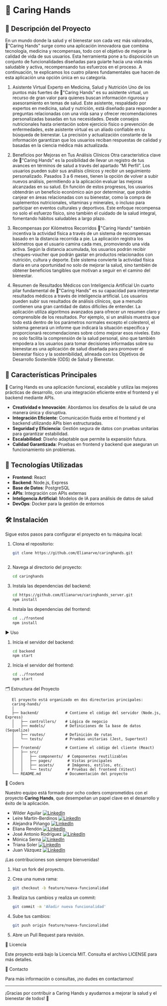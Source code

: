 # 🌿 Caring Hands 

## 📝 Descripción del Proyecto

En un mundo donde la salud y el bienestar son cada vez más valorados, 🌿"Caring Hands" surge como una aplicación innovadora que combina tecnología, medicina y recompensas, todo con el objetivo de mejorar la calidad de vida de sus usuarios. Esta herramienta pone a tu disposición un conjunto de funcionalidades diseñadas para guiarte hacia una vida más saludable y activa, recompensando tus esfuerzos en el proceso. A continuación, te explicamos los cuatro pilares fundamentales que hacen de esta aplicación una opción única en su categoría.

1. Asistente Virtual Experto en Medicina, Salud y Nutrición
Uno de los puntos más fuertes de 🌿"Caring Hands" es su asistente virtual, un recurso de gran valor para quienes buscan información rigurosa y asesoramiento en temas de salud. Este asistente, respaldado por expertos en medicina, salud y nutrición, está diseñado para responder a preguntas relacionadas con una vida sana y ofrecer recomendaciones personalizadas basadas en tus necesidades. Desde consejos nutricionales hasta orientación sobre ejercicio físico o prevención de enfermedades, este asistente virtual es un aliado confiable en tu búsqueda de bienestar. La precisión y actualización constante de la información garantizan que los usuarios reciban respuestas de calidad y basadas en la ciencia médica más actualizada.

2. Beneficios por Mejoras en Tus Análisis Clínicos
Otra característica clave de 🌿"Caring Hands" es la posibilidad de llevar un registro de tus avances en términos de salud a través del apartado “Mi Perfil”. Los usuarios pueden subir sus análisis clínicos y recibir un seguimiento personalizado. Pasados 3 a 6 meses, tienen la opción de volver a subir nuevos análisis, permitiendo a la aplicación evaluar las mejoras alcanzadas en su salud. En función de estos progresos, los usuarios obtendrán un beneficio económico aún por determinar, que podrán canjear en áreas relacionadas con su bienestar, como la compra de suplementos nutricionales, vitaminas y minerales, o incluso para participar en eventos culturales y deportivos. Este enfoque recompensa no solo el esfuerzo físico, sino también el cuidado de la salud integral, fomentando hábitos saludables a largo plazo.

3. Recompensas por Kilómetros Recorridos
🌿"Caring Hands" también incentiva la actividad física a través de un sistema de recompensas basado en la distancia recorrida a pie. La aplicación registra los kilómetros que el usuario camina cada mes, promoviendo una vida activa. Según la distancia acumulada, los usuarios podrán recibir cheques-voucher que podrán gastar en productos relacionados con nutrición, cultura y deporte. Este sistema convierte la actividad física diaria en una oportunidad no solo de mejorar la salud, sino también de obtener beneficios tangibles que motivan a seguir en el camino del bienestar.

4. Resumen de Resultados Médicos con Inteligencia Artificial
Un cuarto pilar fundamental de 🌿"Caring Hands" es su capacidad para interpretar resultados médicos a través de inteligencia artificial. Los usuarios pueden subir sus resultados de análisis clínicos, que a menudo contienen una gran cantidad de datos difíciles de entender. La aplicación utiliza algoritmos avanzados para ofrecer un resumen claro y comprensible de los resultados. Por ejemplo, si un análisis muestra que todo está dentro de los parámetros normales excepto el colesterol, el sistema generará un informe que indicará la situación específica y proporcionará recomendaciones sobre cómo mejorar esos niveles. Esto no solo facilita la comprensión de la salud personal, sino que también empodera a los usuarios para tomar decisiones informadas sobre su bienestar.es una aplicación de salud diseñada para promover el bienestar físico y la sostenibilidad, alineada con los Objetivos de Desarrollo Sostenible (ODS) de Salud y Bienestar.


## 🚀 Características Principales

🌿 Caring Hands es una aplicación funcional, escalable y utiliza las mejores prácticas de desarrollo, con una integración eficiente entre el frontend y el backend mediante APIs.

- **Creatividad e Innovación**: Abordamos los desafíos de la salud de una manera única y disruptiva.
- **Integración Eficiente**: Comunicación fluida entre el frontend y el backend utilizando APIs bien estructuradas.
- **Seguridad y Eficiencia**: Gestión segura de datos con pruebas unitarias para garantizar estabilidad.
- **Escalabilidad**: Diseño adaptable que permite la expansión futura.
- **Calidad Garantizada**: Pruebas en frontend y backend que aseguran un funcionamiento sin problemas.

## 🔧 Tecnologías Utilizadas

- **Frontend**: React
- **Backend**: Node.js, Express
- **Base de Datos**: PostgreSQL
- **APIs**: Integración con APIs externas
- **Inteligencia Artificial**: Modelos de IA para análisis de datos de salud
- **DevOps**: Docker para la gestión de entornos

## 🛠 Instalación

Sigue estos pasos para configurar el proyecto en tu máquina local:

1. Clona el repositorio:

   	```bash
   	git clone https://github.com/Elianarve/caringhands.git
       
2. Navega al directorio del proyecto:

  	```bash
   	cd caringhands

3. Instala las dependencias del backend:

  	```bash
  	cd https://github.com/Elianarve/caringhands_server.git
   npm install

4. Instala las dependencias del frontend:
  	
   ```bash
   cd ../frontend
   npm install

 ▶️ Uso

1. Inicia el servidor del backend:

   ```bash
   cd backend
   npm start

2. Inicia el servidor del frontend:

   ```bash
   cd ../frontend
   npm start

🗂 Estructura del Proyecto

       El proyecto está organizado en dos directorios principales:
       caring-hands/
       │
       ├── backend/            # Contiene el código del servidor (Node.js, Express)
       │   ├── controllers/    # Lógica de negocio
       │   ├── models/         # Definiciones de la base de datos (Sequelize)
       │   ├── routes/         # Definición de rutas
       │   └── tests/          # Pruebas unitarias (Jest, Supertest)
       │
       ├── frontend/           # Contiene el código del cliente (React)
       │   ├── src/
       │   │   ├── components/  # Componentes reutilizables
       │   │   ├── pages/       # Vistas principales
       │   │   ├── assets/      # Imágenes, estilos, etc.
       │   │   └── tests/       # Pruebas del frontend (Vitest)
       └── README.md           # Documentación del proyecto

👥 Coders

Nuestro equipo está formado por ocho coders comprometidos con el proyecto **Caring Hands**, que desempeñan un papel clave en el desarrollo y éxito de la aplicación.


- Wilder Aguilar [![LinkedIn](https://img.shields.io/badge/LinkedIn-blue?style=flat&logo=linkedin&logoColor=white)](https://www.linkedin.com/in/wilderaguilar/)
- Leire Martin-Berdinos [![LinkedIn](https://img.shields.io/badge/LinkedIn-blue?style=flat&logo=linkedin&logoColor=white)](https://www.linkedin.com/in/leiremberdinos/)
- Alejandra Piñango [![LinkedIn](https://img.shields.io/badge/LinkedIn-blue?style=flat&logo=linkedin&logoColor=white)](https://www.linkedin.com/in/alejandra-pinango/)
- Eliana Rendón [![LinkedIn](https://img.shields.io/badge/LinkedIn-blue?style=flat&logo=linkedin&logoColor=white)](https://www.linkedin.com/in/eliana-rendon/)
- José Antonio Rodríguez [![LinkedIn](https://img.shields.io/badge/LinkedIn-blue?style=flat&logo=linkedin&logoColor=white)](https://www.linkedin.com/in/jose-antonio-rodriguez-8b2b65/)
- Mónica Serna [![LinkedIn](https://img.shields.io/badge/LinkedIn-blue?style=flat&logo=linkedin&logoColor=white)](https://www.linkedin.com/in/monicasernasantander/)
- Triana Soler [![LinkedIn](https://img.shields.io/badge/LinkedIn-blue?style=flat&logo=linkedin&logoColor=white)](https://www.linkedin.com/in/triana-soler-mart%C3%ADn/)
- Juan Vázquez [![LinkedIn](https://img.shields.io/badge/LinkedIn-blue?style=flat&logo=linkedin&logoColor=white)](https://www.linkedin.com/in/juanvprada/)


¡Las contribuciones son siempre bienvenidas!

1.	Haz un fork del proyecto.

2.	Crea una nueva rama:

      ```bash
      git checkout -b feature/nueva-funcionalidad

3.	Realiza tus cambios y realiza un commit:

     ```bash
     git commit -m 'Añadir nueva funcionalidad'

4.	Sube tus cambios:

      ```bash
      git push origin feature/nueva-funcionalidad

5.	Abre un Pull Request para revisión.


📄 Licencia

Este proyecto está bajo la Licencia MIT. Consulta el archivo LICENSE para más detalles.

📧 Contacto

Para más información o consultas, ¡no dudes en contactarnos!

________________________________________

¡Gracias por contribuir a Caring Hands y ayudarnos a mejorar la salud y el bienestar de todos! 🌟
